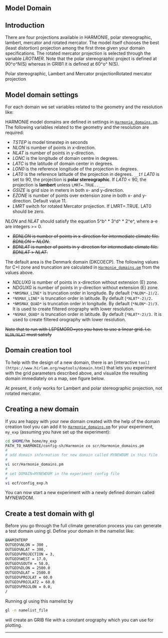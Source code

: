 

## Model Domain

## Introduction
There are four projections available in HARMONIE, polar stereographic, lambert, mercator and rotated mercator. The model itself chooses the best (least distortion) projection among the first three given your domain specifications. The rotated mercator projection is selected through the variable *LROTMER*. Note that the polar stereographic project is defined at 90^o^N(S) whereas in GRIB1 it is defined at 60^o^ N(S).

Polar stereographic, Lambert and Mercator projectionRotated mercator projection
## Model domain settings

For each domain we set variables related to the geometry and the resolution like:

HARMONIE model domains are defined in settings in [`Harmonie_domains.pm`](Harmonie/scr/Harmonie_domains.pm?rev=release-43h2.beta.3). The following variables related to the geometry and the resolution are required:

 * *TSTEP* is model timestep in seconds
 * *NLON* is number of points in x-direction.
 * *NLAT* is number of points in y-direction.
 * *LONC* is the longitude of domain centre in degrees.
 * *LATC* is the latitude of domain center in degrees.
 * *LON0* is the reference longitude of the projection in degrees.
 * *LAT0* is the reference latitude of the projection in degrees. `__If` *LAT0* is set to 90, the projection is **polar stereographic**. If *LAT0* < 90, the projection is **lambert** unless `LMRT=.TRUE..___`  
 * *GSIZE* is grid size in meters in both x- and y-direction.
 * *EZONE* is number of points over extension zone in both x- and y-direction. Default value 11. 
 * *LMRT* switch for rotated Mercator projection. If LMRT=.TRUE. LAT0 should be zero.

*NLON* and *NLAT* should satisfy the equation 5^b^ * 3^d^ * 2^e^, where a-e are integers >= 0.

 * ~~*BDNLON* is number of points in x-direction for intermediate climate file. *BDNLON* > *NLON*.~~
 * ~~*BDNLAT* is number of points in y-direction for intermediate climate file. *BDNLAT* > *NLAT*.~~

The default area is the Denmark domain (DKCOECP). The following values for C+I zone and truncation are calculated in [`Harmonie_domains.pm`](Harmonie/scr/Harmonie_domains.pm?rev=release-43h2.beta.3) from the values above. 

 * *NDLUXG* is number of points in x-direction without extension (E) zone.
 * *NDGUXG* is number of points in y-direction without extension (E) zone.
 * `*NMSMAX_LINE*` is truncation order in longitude. By default (`*NLON*-2)/2.` 
 * `*NSMAX_LINE*` is truncation order in latitude. By default (`*NLAT*-2)/2.` 
 * `*NMSMAX_QUAD*` is truncation order in longitude. By default (`*NLON*-2)/3.` It is used to create filtered orography with lower resolution.
 * `*NSMAX_QUAD*` is truncation order in latitude. By default (`*NLAT*-2)/3.` It is used to create filtered orography with lower resolution.

~~Note that to run with LSPSMORO=yes you have to use a linear grid. I.e. `NLON/NLAT` must satisfy~~

## Domain creation tool

To help with the design of a new domain, there is an [interactive `tool](https://www.hirlam.org/nwptools/domain.html`)
that lets you experiment with the grid parameters described above, and visualize the resulting domain immediately
on a map, see figure below.


At present, it only works for Lambert and polar stereographic projection, not rotated mercator.

## Creating a new domain
If you are happy with your new domain created with the help of the domain creation tool you can add it to [`Harmonie_domains.pm`](Harmonie/scr/Harmonie_domains.pm?rev=release-43h2.beta.3) for your experiment, `my_exp` (assuming you have set up the experiment):
```bash
cd $HOME/hm_home/my_exp
PATH_TO_HARMONIE/config-sh/Harmonie co scr/Harmonie_domains.pm
#
# add domain information for new domain called MYNEWDOM in this file
#
vi scr/Harmonie_domains.pm
#
# set DOMAIN=MYNEWDOM in the experiment config file
#
vi ecf/config_exp.h 
```
You can now start a new experiment with a newly defined domain called MYNEWDOM.

## Create a test domain with gl
Before you go through the full climate generation process you can generate a test domain using gl. Define your domain in the namelist like:
```bash
&NAMINTERP
OUTGEO%NLON = 300 ,
OUTGEO%NLAT = 300,
OUTGEO%PROJECTION = 3,
OUTGEO%WEST = 17.0,
OUTGEO%SOUTH = 58.0,
OUTGEO%DLON = 2500.0
OUTGEO%DLAT = 2500.0
OUTGEO%PROJLAT = 60.0
OUTGEO%PROJLAT2 = 60.0
OUTGEO%PROJLON = 0.0,
/
```
Running gl using this namelist by
```bash
gl -n namelist_file
```
will create an GRIB file with a constant orography which you can use for plotting. 

----


